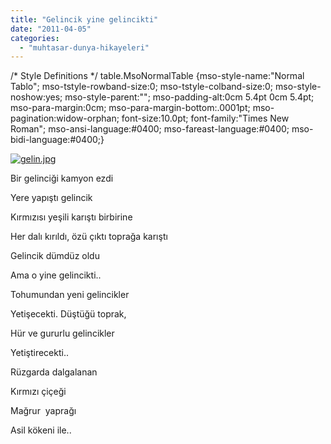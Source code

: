 ```yaml
---
title: "Gelincik yine gelincikti"
date: "2011-04-05"
categories: 
  - "muhtasar-dunya-hikayeleri"
---
```


/\* Style Definitions \*/ table.MsoNormalTable {mso-style-name:"Normal Tablo"; mso-tstyle-rowband-size:0; mso-tstyle-colband-size:0; mso-style-noshow:yes; mso-style-parent:""; mso-padding-alt:0cm 5.4pt 0cm 5.4pt; mso-para-margin:0cm; mso-para-margin-bottom:.0001pt; mso-pagination:widow-orphan; font-size:10.0pt; font-family:"Times New Roman"; mso-ansi-language:#0400; mso-fareast-language:#0400; mso-bidi-language:#0400;}

[![gelin.jpg](/uploads/2011/04/gelin.jpg)](/uploads/2011/04/gelin.jpg "gelin.jpg")

Bir gelinciği kamyon ezdi

Yere yapıştı gelincik

Kırmızısı yeşili karıştı birbirine

Her dalı kırıldı, özü çıktı toprağa karıştı

Gelincik dümdüz oldu

Ama o yine gelincikti..

Tohumundan yeni gelincikler

Yetişecekti. Düştüğü toprak,

Hür ve gururlu gelincikler

Yetiştirecekti..

Rüzgarda dalgalanan

Kırmızı çiçeği

Mağrur  yaprağı

Asil kökeni ile..
